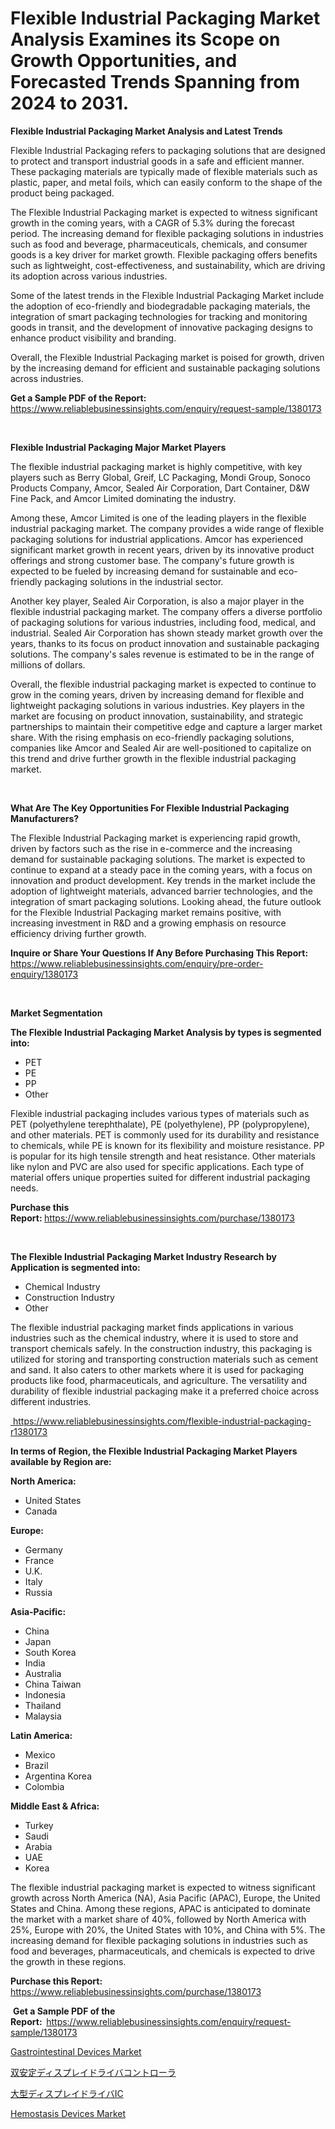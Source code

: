 <p><h1>Flexible Industrial Packaging Market Analysis Examines its Scope on Growth Opportunities, and Forecasted Trends Spanning from 2024 to 2031.</h1></p><p><strong>Flexible Industrial Packaging Market Analysis and Latest Trends</strong></p>
<p><p>Flexible Industrial Packaging refers to packaging solutions that are designed to protect and transport industrial goods in a safe and efficient manner. These packaging materials are typically made of flexible materials such as plastic, paper, and metal foils, which can easily conform to the shape of the product being packaged.</p><p>The Flexible Industrial Packaging market is expected to witness significant growth in the coming years, with a CAGR of 5.3% during the forecast period. The increasing demand for flexible packaging solutions in industries such as food and beverage, pharmaceuticals, chemicals, and consumer goods is a key driver for market growth. Flexible packaging offers benefits such as lightweight, cost-effectiveness, and sustainability, which are driving its adoption across various industries.</p><p>Some of the latest trends in the Flexible Industrial Packaging Market include the adoption of eco-friendly and biodegradable packaging materials, the integration of smart packaging technologies for tracking and monitoring goods in transit, and the development of innovative packaging designs to enhance product visibility and branding.</p><p>Overall, the Flexible Industrial Packaging market is poised for growth, driven by the increasing demand for efficient and sustainable packaging solutions across industries.</p></p>
<p><strong>Get a Sample PDF of the Report:&nbsp;</strong> <a href="https://www.reliablebusinessinsights.com/enquiry/request-sample/1380173">https://www.reliablebusinessinsights.com/enquiry/request-sample/1380173</a></p>
<p>&nbsp;</p>
<p><strong>Flexible Industrial Packaging Major Market Players</strong></p>
<p><p>The flexible industrial packaging market is highly competitive, with key players such as Berry Global, Greif, LC Packaging, Mondi Group, Sonoco Products Company, Amcor, Sealed Air Corporation, Dart Container, D&W Fine Pack, and Amcor Limited dominating the industry.</p><p>Among these, Amcor Limited is one of the leading players in the flexible industrial packaging market. The company provides a wide range of flexible packaging solutions for industrial applications. Amcor has experienced significant market growth in recent years, driven by its innovative product offerings and strong customer base. The company's future growth is expected to be fueled by increasing demand for sustainable and eco-friendly packaging solutions in the industrial sector.</p><p>Another key player, Sealed Air Corporation, is also a major player in the flexible industrial packaging market. The company offers a diverse portfolio of packaging solutions for various industries, including food, medical, and industrial. Sealed Air Corporation has shown steady market growth over the years, thanks to its focus on product innovation and sustainable packaging solutions. The company's sales revenue is estimated to be in the range of millions of dollars.</p><p>Overall, the flexible industrial packaging market is expected to continue to grow in the coming years, driven by increasing demand for flexible and lightweight packaging solutions in various industries. Key players in the market are focusing on product innovation, sustainability, and strategic partnerships to maintain their competitive edge and capture a larger market share. With the rising emphasis on eco-friendly packaging solutions, companies like Amcor and Sealed Air are well-positioned to capitalize on this trend and drive further growth in the flexible industrial packaging market.</p></p>
<p>&nbsp;</p>
<p><strong>What Are The Key Opportunities For Flexible Industrial Packaging Manufacturers?</strong></p>
<p><p>The Flexible Industrial Packaging market is experiencing rapid growth, driven by factors such as the rise in e-commerce and the increasing demand for sustainable packaging solutions. The market is expected to continue to expand at a steady pace in the coming years, with a focus on innovation and product development. Key trends in the market include the adoption of lightweight materials, advanced barrier technologies, and the integration of smart packaging solutions. Looking ahead, the future outlook for the Flexible Industrial Packaging market remains positive, with increasing investment in R&D and a growing emphasis on resource efficiency driving further growth.</p></p>
<p><strong>Inquire or Share Your Questions If Any Before Purchasing This Report:</strong> <a href="https://www.reliablebusinessinsights.com/enquiry/pre-order-enquiry/1380173">https://www.reliablebusinessinsights.com/enquiry/pre-order-enquiry/1380173</a></p>
<p>&nbsp;</p>
<p><strong>Market Segmentation</strong></p>
<p><strong>The Flexible Industrial Packaging Market Analysis by types is segmented into:</strong></p>
<p><ul><li>PET</li><li>PE</li><li>PP</li><li>Other</li></ul></p>
<p><p>Flexible industrial packaging includes various types of materials such as PET (polyethylene terephthalate), PE (polyethylene), PP (polypropylene), and other materials. PET is commonly used for its durability and resistance to chemicals, while PE is known for its flexibility and moisture resistance. PP is popular for its high tensile strength and heat resistance. Other materials like nylon and PVC are also used for specific applications. Each type of material offers unique properties suited for different industrial packaging needs.</p></p>
<p><strong>Purchase this Report:&nbsp;</strong><a href="https://www.reliablebusinessinsights.com/purchase/1380173">https://www.reliablebusinessinsights.com/purchase/1380173</a></p>
<p>&nbsp;</p>
<p><strong>The Flexible Industrial Packaging Market Industry Research by Application is segmented into:</strong></p>
<p><ul><li>Chemical Industry</li><li>Construction Industry</li><li>Other</li></ul></p>
<p><p>The flexible industrial packaging market finds applications in various industries such as the chemical industry, where it is used to store and transport chemicals safely. In the construction industry, this packaging is utilized for storing and transporting construction materials such as cement and sand. It also caters to other markets where it is used for packaging products like food, pharmaceuticals, and agriculture. The versatility and durability of flexible industrial packaging make it a preferred choice across different industries.</p></p>
<p><a href="https://www.reliablebusinessinsights.com/flexible-industrial-packaging-r1380173">&nbsp;https://www.reliablebusinessinsights.com/flexible-industrial-packaging-r1380173</a></p>
<p><strong>In terms of Region, the Flexible Industrial Packaging Market Players available by Region are:</strong></p>
<p>
    <p> <strong> North America: </strong>
        <ul>
            <li>United States</li>
            <li>Canada</li>
        </ul>
        </p> 
    <p> <strong> Europe: </strong>
        <ul>
            <li>Germany</li>
            <li>France</li>
            <li>U.K.</li>
            <li>Italy</li>
            <li>Russia</li>
        </ul>
        </p> 
    <p> <strong> Asia-Pacific: </strong>
        <ul>
            <li>China</li>
            <li>Japan</li>
            <li>South Korea</li>
            <li>India</li>
            <li>Australia</li>
            <li>China Taiwan</li>
            <li>Indonesia</li>
            <li>Thailand</li>
            <li>Malaysia</li>
        </ul>
        </p> 
    <p> <strong> Latin America: </strong>
        <ul>
            <li>Mexico</li>
            <li>Brazil</li>
            <li>Argentina Korea</li>
            <li>Colombia</li>
        </ul>
        </p> 
    <p> <strong> Middle East & Africa: </strong>
        <ul>
            <li>Turkey</li>
            <li>Saudi</li>
            <li>Arabia</li>
            <li>UAE</li>
            <li>Korea</li>
        </ul>
    </p>
    </p>
<p><p>The flexible industrial packaging market is expected to witness significant growth across North America (NA), Asia Pacific (APAC), Europe, the United States and China. Among these regions, APAC is anticipated to dominate the market with a market share of 40%, followed by North America with 25%, Europe with 20%, the United States with 10%, and China with 5%. The increasing demand for flexible packaging solutions in industries such as food and beverages, pharmaceuticals, and chemicals is expected to drive the growth in these regions.</p></p>
<p><strong>Purchase this Report: </strong><a href="https://www.reliablebusinessinsights.com/purchase/1380173">https://www.reliablebusinessinsights.com/purchase/1380173</a></p>
<p>&nbsp;<strong>Get a Sample PDF of the Report:&nbsp;&nbsp;</strong><a href="https://www.reliablebusinessinsights.com/enquiry/request-sample/1380173">https://www.reliablebusinessinsights.com/enquiry/request-sample/1380173</a></p>
<p><strong></strong></p>
<p><p><a href="https://github.com/IzaiahBartell/Market-Research-Report-List-1/blob/main/gastrointestinal-devices-market.md">Gastrointestinal Devices Market</a></p><p><a href="https://github.com/AdellaPrice2023/Market-Research-Report-List-2/blob/main/5742597176990.md">双安定ディスプレイドライバコントローラ</a></p><p><a href="https://github.com/AbigaleHuel/Market-Research-Report-List-1/blob/main/6835347176991.md">大型ディスプレイドライバIC</a></p><p><a href="https://github.com/biheemgalvinlouises6hokrh3h/Market-Research-Report-List-3/blob/main/hemostasis-devices-market.md">Hemostasis Devices Market</a></p></p>
